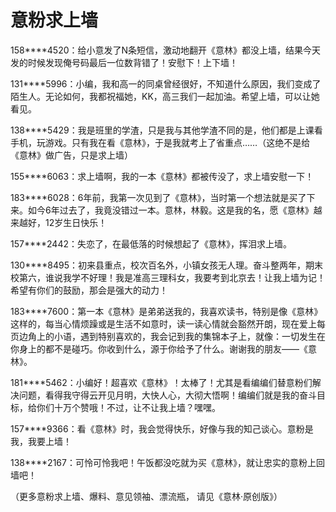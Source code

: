 # 意粉求上墙

158****4520：给小意发了N条短信，激动地翻开《意林》都没上墙，结果今天发的时候发现俺号码最后一位数背错了！安慰下！上下墙！ 

131****5996：小编，我和高一的同桌曾经很好，不知道什么原因，我们变成了陌生人。无论如何，我都祝福她，KK，高三我们一起加油。希望上墙，可以让她看见。 

138****5429：我是班里的学渣，只是我与其他学渣不同的是，他们都是上课看手机，玩游戏。只有我在看《意林》，于是我就考上了省重点……（这绝不是给《意林》做广告，只是求上墙） 

155****6063：求上墙啊，我的一本《意林》都被传没了，求上墙安慰一下！ 

183****6028：6年前，我第一次见到了《意林》，当时第一个想法就是买了下来。如今6年过去了，我竟没错过一本。意林，林毅。这是我的名，愿《意林》越来越好，12岁生日快乐！ 

157****2442：失恋了，在最低落的时候想起了《意林》，挥泪求上墙。 

130****8495：初来县重点，校次百名外，小镇女孩无人理。奋斗整两年，期末校第六，谁说我学不好理！我是准高三理科女，我要考到北京去！让我上墙为记！希望有你们的鼓励，那会是强大的动力！ 

183****7600：第一本《意林》是弟弟送我的，我喜欢读书，特别是像《意林》这样的，每当心情烦躁或是生活不如意时，读一读心情就会豁然开朗，现在爱上每页边角上的小语，遇到特别喜欢的，我会记到我的集锦本子上，就像：一切发生在你身上的都不是碰巧。你收到什么，源于你给予了什么。谢谢我的朋友——《意林》。 

181****5462：小编好！超喜欢《意林》！太棒了！尤其是看编编们替意粉们解决问题，看得我守得云开见月明，大快人心，大彻大悟啊！编编们就是我的奋斗目标，给你们十万个赞哦！不过，让不让我上墙？嘿嘿。 

157****9366：看《意林》时，我会觉得快乐，好像与我的知己谈心。意粉是我，我要上墙！ 

138****2167：可怜可怜我吧！午饭都没吃就为买《意林》，就让忠实的意粉上回墙吧！ 

（更多意粉求上墙、爆料、意见领袖、漂流瓶， 请见《意林·原创版》）